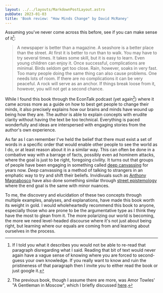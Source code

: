 ```yaml
---
layout: ../../layouts/MarkdownPostLayout.astro
pubDate: 2023-01-03
title: 'Book review: "How Minds Change" by David McRaney'
---
```

Assuming you've never come across this before, see if you can make sense of it[^1]:

> A newspaper is better than a magazine. A seashore is a better place than the street. At first it is better to run than to walk. You may have to try several times. It takes some skill, but it is easy to learn. Even young children can enjoy it. Once successful, complications are minimal. Birds seldom get too close. Rain, however, soaks in very fast. Too many people doing the same thing can also cause problems. One needs lots of room. If there are no complications it can be very peaceful. A rock will serve as an anchor. If things break loose from it, however, you will not get a second chance.

While I found this book through the EconTalk podcast (yet again[^2]) where it came across more as a guide on how to best get people to change their minds, it also precisely explains how our brains and minds have wound up being how they are. The author is able to explain concepts with erudite clarity without having the text be too technical. Everything is paced wonderfully and ideas are interspersed with engaging stories from the author's own experience.

As far as I can remember I've held the belief that there must exist a set of words in a specific order that would enable other people to see the world as I do, or at least reason about it in a similar way. This can often be done in a combative way with a barrage of facts, possibly even ad hominem attacks, where the goal is just to be right, foregoing civility. It turns out that groups of people have been engaging in something called [deep canvassing](https://en.wikipedia.org/wiki/Deep_canvassing) for years now. _Deep_ canvassing is a method of talking to strangers in an emphatic way to try and shift their beliefs. Invidivuals such as [Anthony Magnabosco](https://www.youtube.com/@magnabosco210) have also done something similar through [street epistemology](https://streetepistemology.com/) where the end goal is the same with minor nuances.

To me, the discovery and elucidation of these two concepts through multiple examples, analyses, and explanations, have made this book worth its weight in gold. I would wholeheartedly recommend this book to anyone, especially those who are prone to be the argumentative type as I think they have the most to glean from it. The more polarizing our world is becoming, the more we need level-headed discourse where it's not just about being right, but learning where our equals are coming from and learning about ourselves in the process.

[^1]: If I told you what it describes you would not be able to re-read that paragraph disregarding what I said. Reading that bit of text would never again have a vague sense of knowing where you are forced to second-guess your own knowledge. If you really want to know and ruin the pristineness of that paragraph then I invite you to either read the book or just google it.
[^2]: The previous book, though I assume there are more, was Amor Towles' "A Gentleman in Moscow", which I briefly discussed [here](https://usrme.xyz/posts/hullabaloo-with-2022/#books-read).
